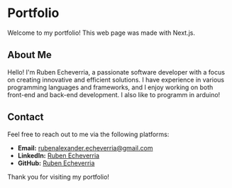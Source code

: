# Portfolio

Welcome to my portfolio! This web page was made with Next.js.

## About Me

Hello! I'm Ruben Echeverria, a passionate software developer with a focus on creating innovative and efficient solutions. I have experience in various programming languages and frameworks, and I enjoy working on both front-end and back-end development. I also like to programm in arduino!

## Contact

Feel free to reach out to me via the following platforms:

- **Email:** [rubenalexander.echeverria@gmail.com](mailto:rubenalexander.echeverria@gmail.com)
- **LinkedIn:** [Ruben Echeverria](https://www.linkedin.com/in/rubenalexanderecheverria/)
- **GitHub:** [Ruben Echeverria](https://github.com/Viper5niper)

Thank you for visiting my portfolio!